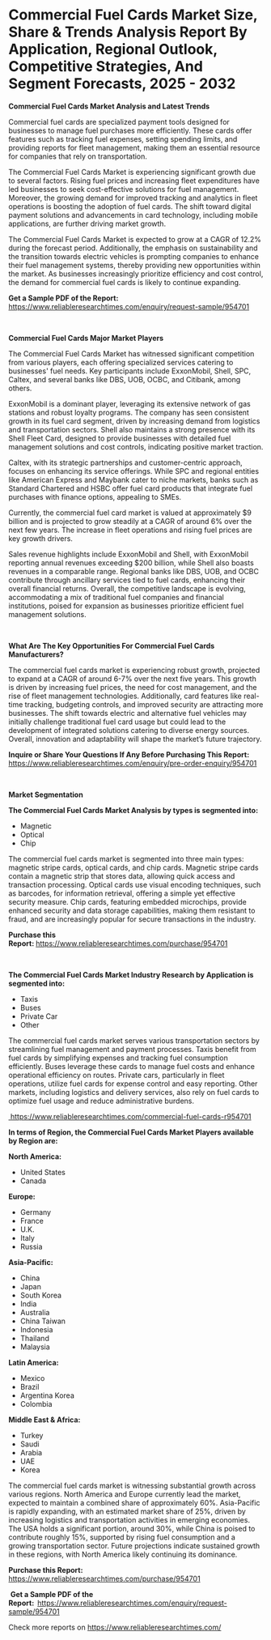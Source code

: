 <p><h1>Commercial Fuel Cards Market Size, Share & Trends Analysis Report By Application, Regional Outlook, Competitive Strategies, And Segment Forecasts, 2025 - 2032</h1></p><p><strong>Commercial Fuel Cards Market Analysis and Latest Trends</strong></p>
<p><p>Commercial fuel cards are specialized payment tools designed for businesses to manage fuel purchases more efficiently. These cards offer features such as tracking fuel expenses, setting spending limits, and providing reports for fleet management, making them an essential resource for companies that rely on transportation. </p><p>The Commercial Fuel Cards Market is experiencing significant growth due to several factors. Rising fuel prices and increasing fleet expenditures have led businesses to seek cost-effective solutions for fuel management. Moreover, the growing demand for improved tracking and analytics in fleet operations is boosting the adoption of fuel cards. The shift toward digital payment solutions and advancements in card technology, including mobile applications, are further driving market growth.</p><p>The Commercial Fuel Cards Market is expected to grow at a CAGR of 12.2% during the forecast period. Additionally, the emphasis on sustainability and the transition towards electric vehicles is prompting companies to enhance their fuel management systems, thereby providing new opportunities within the market. As businesses increasingly prioritize efficiency and cost control, the demand for commercial fuel cards is likely to continue expanding.</p></p>
<p><strong>Get a Sample PDF of the Report:&nbsp;</strong> <a href="https://www.reliableresearchtimes.com/enquiry/request-sample/954701?utm_campaign=2722&utm_medium=2&utm_source=Github&utm_content=ia&utm_term=07032025&utm_id=commercial-fuel-cards">https://www.reliableresearchtimes.com/enquiry/request-sample/954701</a></p>
<p>&nbsp;</p>
<p><strong>Commercial Fuel Cards Major Market Players</strong></p>
<p><p>The Commercial Fuel Cards Market has witnessed significant competition from various players, each offering specialized services catering to businesses' fuel needs. Key participants include ExxonMobil, Shell, SPC, Caltex, and several banks like DBS, UOB, OCBC, and Citibank, among others.</p><p>ExxonMobil is a dominant player, leveraging its extensive network of gas stations and robust loyalty programs. The company has seen consistent growth in its fuel card segment, driven by increasing demand from logistics and transportation sectors. Shell also maintains a strong presence with its Shell Fleet Card, designed to provide businesses with detailed fuel management solutions and cost controls, indicating positive market traction.</p><p>Caltex, with its strategic partnerships and customer-centric approach, focuses on enhancing its service offerings. While SPC and regional entities like American Express and Maybank cater to niche markets, banks such as Standard Chartered and HSBC offer fuel card products that integrate fuel purchases with finance options, appealing to SMEs.</p><p>Currently, the commercial fuel card market is valued at approximately $9 billion and is projected to grow steadily at a CAGR of around 6% over the next few years. The increase in fleet operations and rising fuel prices are key growth drivers.</p><p>Sales revenue highlights include ExxonMobil and Shell, with ExxonMobil reporting annual revenues exceeding $200 billion, while Shell also boasts revenues in a comparable range. Regional banks like DBS, UOB, and OCBC contribute through ancillary services tied to fuel cards, enhancing their overall financial returns. Overall, the competitive landscape is evolving, accommodating a mix of traditional fuel companies and financial institutions, poised for expansion as businesses prioritize efficient fuel management solutions.</p></p>
<p>&nbsp;</p>
<p><strong>What Are The Key Opportunities For Commercial Fuel Cards Manufacturers?</strong></p>
<p><p>The commercial fuel cards market is experiencing robust growth, projected to expand at a CAGR of around 6-7% over the next five years. This growth is driven by increasing fuel prices, the need for cost management, and the rise of fleet management technologies. Additionally, card features like real-time tracking, budgeting controls, and improved security are attracting more businesses. The shift towards electric and alternative fuel vehicles may initially challenge traditional fuel card usage but could lead to the development of integrated solutions catering to diverse energy sources. Overall, innovation and adaptability will shape the market’s future trajectory.</p></p>
<p><strong>Inquire or Share Your Questions If Any Before Purchasing This Report:</strong> <a href="https://www.reliableresearchtimes.com/enquiry/pre-order-enquiry/954701?utm_campaign=2722&utm_medium=2&utm_source=Github&utm_content=ia&utm_term=07032025&utm_id=commercial-fuel-cards">https://www.reliableresearchtimes.com/enquiry/pre-order-enquiry/954701</a></p>
<p>&nbsp;</p>
<p><strong>Market Segmentation</strong></p>
<p><strong>The Commercial Fuel Cards Market Analysis by types is segmented into:</strong></p>
<p><ul><li>Magnetic</li><li>Optical</li><li>Chip</li></ul></p>
<p><p>The commercial fuel cards market is segmented into three main types: magnetic stripe cards, optical cards, and chip cards. Magnetic stripe cards contain a magnetic strip that stores data, allowing quick access and transaction processing. Optical cards use visual encoding techniques, such as barcodes, for information retrieval, offering a simple yet effective security measure. Chip cards, featuring embedded microchips, provide enhanced security and data storage capabilities, making them resistant to fraud, and are increasingly popular for secure transactions in the industry.</p></p>
<p><strong>Purchase this Report:&nbsp;</strong><a href="https://www.reliableresearchtimes.com/purchase/954701?utm_campaign=2722&utm_medium=2&utm_source=Github&utm_content=ia&utm_term=07032025&utm_id=commercial-fuel-cards">https://www.reliableresearchtimes.com/purchase/954701</a></p>
<p>&nbsp;</p>
<p><strong>The Commercial Fuel Cards Market Industry Research by Application is segmented into:</strong></p>
<p><ul><li>Taxis</li><li>Buses</li><li>Private Car</li><li>Other</li></ul></p>
<p><p>The commercial fuel cards market serves various transportation sectors by streamlining fuel management and payment processes. Taxis benefit from fuel cards by simplifying expenses and tracking fuel consumption efficiently. Buses leverage these cards to manage fuel costs and enhance operational efficiency on routes. Private cars, particularly in fleet operations, utilize fuel cards for expense control and easy reporting. Other markets, including logistics and delivery services, also rely on fuel cards to optimize fuel usage and reduce administrative burdens.</p></p>
<p><a href="https://www.reliableresearchtimes.com/commercial-fuel-cards-r954701?utm_campaign=2722&utm_medium=2&utm_source=Github&utm_content=ia&utm_term=07032025&utm_id=commercial-fuel-cards">&nbsp;https://www.reliableresearchtimes.com/commercial-fuel-cards-r954701</a></p>
<p><strong>In terms of Region, the Commercial Fuel Cards Market Players available by Region are:</strong></p>
<p>
    <p> <strong> North America: </strong>
        <ul>
            <li>United States</li>
            <li>Canada</li>
        </ul>
        </p> 
    <p> <strong> Europe: </strong>
        <ul>
            <li>Germany</li>
            <li>France</li>
            <li>U.K.</li>
            <li>Italy</li>
            <li>Russia</li>
        </ul>
        </p> 
    <p> <strong> Asia-Pacific: </strong>
        <ul>
            <li>China</li>
            <li>Japan</li>
            <li>South Korea</li>
            <li>India</li>
            <li>Australia</li>
            <li>China Taiwan</li>
            <li>Indonesia</li>
            <li>Thailand</li>
            <li>Malaysia</li>
        </ul>
        </p> 
    <p> <strong> Latin America: </strong>
        <ul>
            <li>Mexico</li>
            <li>Brazil</li>
            <li>Argentina Korea</li>
            <li>Colombia</li>
        </ul>
        </p> 
    <p> <strong> Middle East & Africa: </strong>
        <ul>
            <li>Turkey</li>
            <li>Saudi</li>
            <li>Arabia</li>
            <li>UAE</li>
            <li>Korea</li>
        </ul>
    </p>
    </p>
<p><p>The commercial fuel cards market is witnessing substantial growth across various regions. North America and Europe currently lead the market, expected to maintain a combined share of approximately 60%. Asia-Pacific is rapidly expanding, with an estimated market share of 25%, driven by increasing logistics and transportation activities in emerging economies. The USA holds a significant portion, around 30%, while China is poised to contribute roughly 15%, supported by rising fuel consumption and a growing transportation sector. Future projections indicate sustained growth in these regions, with North America likely continuing its dominance.</p></p>
<p><strong>Purchase this Report: </strong><a href="https://www.reliableresearchtimes.com/purchase/954701?utm_campaign=2722&utm_medium=2&utm_source=Github&utm_content=ia&utm_term=07032025&utm_id=commercial-fuel-cards">https://www.reliableresearchtimes.com/purchase/954701</a></p>
<p>&nbsp;<strong>Get a Sample PDF of the Report:&nbsp;&nbsp;</strong><a href="https://www.reliableresearchtimes.com/enquiry/request-sample/954701?utm_campaign=2722&utm_medium=2&utm_source=Github&utm_content=ia&utm_term=07032025&utm_id=commercial-fuel-cards">https://www.reliableresearchtimes.com/enquiry/request-sample/954701</a></p>
<p><strong></strong></p>
<p>Check more reports on <a href="https://www.reliableresearchtimes.com/?utm_campaign=2722&utm_medium=2&utm_source=Github&utm_content=ia&utm_term=07032025&utm_id=commercial-fuel-cards">https://www.reliableresearchtimes.com/</a></p>